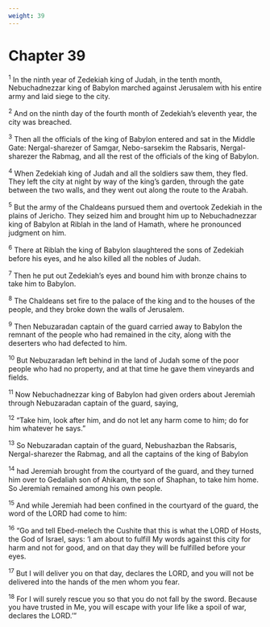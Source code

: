 ```yaml
---
weight: 39
---
```


# Chapter 39

<sup>1</sup> In the ninth year of Zedekiah king of Judah, in the tenth month, Nebuchadnezzar king of Babylon marched against Jerusalem with his entire army and laid siege to the city. 

<sup>2</sup> And on the ninth day of the fourth month of Zedekiah’s eleventh year, the city was breached. 

<sup>3</sup> Then all the officials of the king of Babylon entered and sat in the Middle Gate: Nergal-sharezer of Samgar, Nebo-sarsekim the Rabsaris, Nergal-sharezer the Rabmag, and all the rest of the officials of the king of Babylon. 

<sup>4</sup> When Zedekiah king of Judah and all the soldiers saw them, they fled. They left the city at night by way of the king’s garden, through the gate between the two walls, and they went out along the route to the Arabah. 

<sup>5</sup> But the army of the Chaldeans pursued them and overtook Zedekiah in the plains of Jericho. They seized him and brought him up to Nebuchadnezzar king of Babylon at Riblah in the land of Hamath, where he pronounced judgment on him. 

<sup>6</sup> There at Riblah the king of Babylon slaughtered the sons of Zedekiah before his eyes, and he also killed all the nobles of Judah. 

<sup>7</sup> Then he put out Zedekiah’s eyes and bound him with bronze chains to take him to Babylon. 

<sup>8</sup> The Chaldeans set fire to the palace of the king and to the houses of the people, and they broke down the walls of Jerusalem. 

<sup>9</sup> Then Nebuzaradan captain of the guard carried away to Babylon the remnant of the people who had remained in the city, along with the deserters who had defected to him. 

<sup>10</sup> But Nebuzaradan left behind in the land of Judah some of the poor people who had no property, and at that time he gave them vineyards and fields. 

<sup>11</sup> Now Nebuchadnezzar king of Babylon had given orders about Jeremiah through Nebuzaradan captain of the guard, saying, 

<sup>12</sup> “Take him, look after him, and do not let any harm come to him; do for him whatever he says.” 

<sup>13</sup> So Nebuzaradan captain of the guard, Nebushazban the Rabsaris, Nergal-sharezer the Rabmag, and all the captains of the king of Babylon 

<sup>14</sup> had Jeremiah brought from the courtyard of the guard, and they turned him over to Gedaliah son of Ahikam, the son of Shaphan, to take him home. So Jeremiah remained among his own people. 

<sup>15</sup> And while Jeremiah had been confined in the courtyard of the guard, the word of the LORD had come to him: 

<sup>16</sup> “Go and tell Ebed-melech the Cushite that this is what the LORD of Hosts, the God of Israel, says: ‘I am about to fulfill My words against this city for harm and not for good, and on that day they will be fulfilled before your eyes. 

<sup>17</sup> But I will deliver you on that day, declares the LORD, and you will not be delivered into the hands of the men whom you fear. 

<sup>18</sup> For I will surely rescue you so that you do not fall by the sword. Because you have trusted in Me, you will escape with your life like a spoil of war, declares the LORD.’” 


